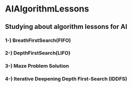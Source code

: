 # AIAlgorithmLessons
## Studying about algorithm lessons for AI
### 1-) BreathFirstSearch(FIFO)
### 2-) DepthFirstSearch(LIFO)
### 3-) Maze Problem Solution
### 4-) Iterative Deepening Depth First-Search (IDDFS)
